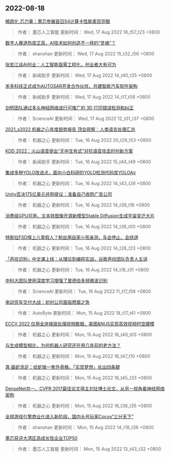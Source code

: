 
## 2022-08-18

 [稀疏化 芯力量｜墨芯参展首日S4计算卡性能表现亮眼](https://www.jiqizhixin.com/articles/2022-08-13)

> 作者： 墨芯人工智能  更新时间： Wed, 17 Aug 2022 18_t57_t23 +0800

 [数字人赛道热度正高，AI技术如何创造不一样的“灵魂”？](https://www.jiqizhixin.com/articles/2022-08-17-7)

> 作者： shanshan  更新时间： Wed, 17 Aug 2022 15_t32_t56 +0800

 [张宏江谈AI创业：人工智能亟需工程化，创业者大有可为](https://www.jiqizhixin.com/articles/2022-08-17-5)

> 作者： 新闻助手  更新时间： Wed, 17 Aug 2022 14_t40_t35 +0800

 [禾多科技正式成为AUTOSAR开发合作伙伴，共建智能汽车软件架构](https://www.jiqizhixin.com/articles/2022-08-17-4)

> 作者： 新闻助手  更新时间： Wed, 17 Aug 2022 14_t17_t08 +0800

 [剑桥团队通过多头神经网络进行可推广的 3D 打印错误检测和纠正](https://www.jiqizhixin.com/articles/2022-08-17-3)

> 作者： ScienceAI  更新时间： Wed, 17 Aug 2022 12_t01_t37 +0800

 [2021_s2022 机器之心年度趋势报告   顶会观察：人类语言处理汇总](https://www.jiqizhixin.com/articles/2022-08-16-11)

> 作者： 机器之心  更新时间： Tue, 16 Aug 2022 20_t29_t53 +0800

 [KDD 2022：火山语音提出“无中生有式”对抗语音攻击的创新方案](https://www.jiqizhixin.com/articles/2022-08-16-9)

> 作者： 新闻助手  更新时间： Tue, 16 Aug 2022 15_t44_t49 +0800

 [集成多种YOLO改进点，面向小白科研的YOLO检测代码库YOLOAir](https://www.jiqizhixin.com/articles/2022-08-16-6)

> 作者： 机器之心  更新时间： Tue, 16 Aug 2022 14_t43_t26 +0800

 [Unity否决175亿美元并购提议：准备自己收购广告公司](https://www.jiqizhixin.com/articles/2022-08-16-5)

> 作者： 机器之心  更新时间： Tue, 16 Aug 2022 14_t39_t18 +0800

 [消费级GPU可用，文本转图像开源新模型Stable Diffusion生成宇宙变迁大片](https://www.jiqizhixin.com/articles/2022-08-16-4)

> 作者： 机器之心  更新时间： Tue, 16 Aug 2022 14_t36_t00 +0800

 [特斯拉FSD撞上儿童假人？粉丝用自家小孩亲测，车会停止、会绕道](https://www.jiqizhixin.com/articles/2022-08-16-3)

> 作者： 机器之心  更新时间： Tue, 16 Aug 2022 14_t28_t23 +0800

 [「声纹识别」中文课上线：从理论到编程实战，谷歌声纹团队负责人主讲](https://www.jiqizhixin.com/articles/2022-08-16-2)

> 作者： 机器之心  更新时间： Tue, 16 Aug 2022 14_t18_t31 +0800

 [中科大团队使用深度学习增强了里德伯多频微波识别](https://www.jiqizhixin.com/articles/2022-08-16)

> 作者： ScienceAI  更新时间： Tue, 16 Aug 2022 11_t17_t58 +0800

 [电动货车交付大战：初创公司面临燃眉之急](https://www.jiqizhixin.com/articles/2022-08-15-7)

> 作者： AutoByte  更新时间： Mon, 15 Aug 2022 18_t17_t41 +0800

 [ECCV 2022   仅用全连接层处理视频数据，美图&NUS实现高效视频时空建模](https://www.jiqizhixin.com/articles/2022-08-15-6)

> 作者： 机器之心  更新时间： Mon, 15 Aug 2022 16_t49_t03 +0800

 [与生成模型相比，为何机器人研究还在用几年前的老方法？](https://www.jiqizhixin.com/articles/2022-08-15-5)

> 作者： 机器之心  更新时间： Mon, 15 Aug 2022 16_t47_t10 +0800

 [真·画蛇添足：给蛇做一套外骨骼，「实现梦想」长出四条腿](https://www.jiqizhixin.com/articles/2022-08-15-4)

> 作者： 机器之心  更新时间： Mon, 15 Aug 2022 16_t45_t33 +0800

 [DenseNet共一、CVPR 2017最佳论文得主刘壮博士论文，从另一视角看神经网络架构](https://www.jiqizhixin.com/articles/2022-08-15-3)

> 作者： 机器之心  更新时间： Mon, 15 Aug 2022 16_t38_t35 +0800

 [全球游戏引擎商业化进入新阶段，国内头号玩家Cocos“三分天下”](https://www.jiqizhixin.com/articles/2022-08-15-2)

> 作者： shanshan  更新时间： Mon, 15 Aug 2022 14_t18_t36 +0800

 [墨芯获评大湾区高成长性企业TOP50](https://www.jiqizhixin.com/articles/2022-08-08-4)

> 作者： 墨芯人工智能  更新时间： Mon, 15 Aug 2022 13_t43_t32 +0800
